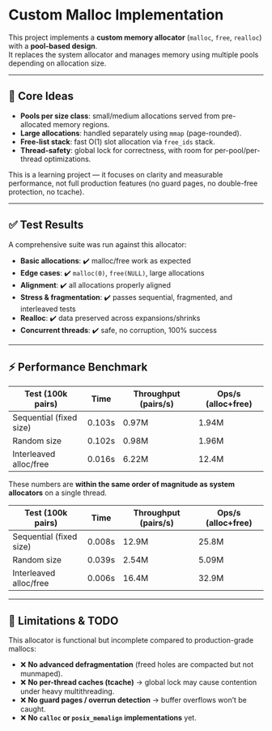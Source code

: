 # Custom Malloc Implementation

This project implements a **custom memory allocator** (`malloc`, `free`, `realloc`) with a **pool-based design**.  
It replaces the system allocator and manages memory using multiple pools depending on allocation size.  

---

## 🔹 Core Ideas
- **Pools per size class**: small/medium allocations served from pre-allocated memory regions.  
- **Large allocations**: handled separately using `mmap` (page-rounded).  
- **Free-list stack**: fast O(1) slot allocation via `free_ids` stack.  
- **Thread-safety**: global lock for correctness, with room for per-pool/per-thread optimizations.  

This is a learning project — it focuses on clarity and measurable performance, not full production features (no guard pages, no double-free protection, no tcache).

---

## ✅ Test Results

A comprehensive suite was run against this allocator:

- **Basic allocations**: ✔️ malloc/free work as expected  
- **Edge cases**: ✔️ `malloc(0)`, `free(NULL)`, large allocations  
- **Alignment**: ✔️ all allocations properly aligned  
- **Stress & fragmentation**: ✔️ passes sequential, fragmented, and interleaved tests  
- **Realloc**: ✔️ data preserved across expansions/shrinks  
- **Concurrent threads**: ✔️ safe, no corruption, 100% success  

---

## ⚡ Performance Benchmark

| Test (100k pairs)        | Time   | Throughput (pairs/s) | Ops/s (alloc+free) |
|--------------------------|--------|----------------------|--------------------|
| Sequential (fixed size)  | 0.103s | 0.97M                | 1.94M              |
| Random size              | 0.102s | 0.98M                | 1.96M              |
| Interleaved alloc/free   | 0.016s | 6.22M                | 12.4M              |

These numbers are **within the same order of magnitude as system allocators** on a single thread.

| Test (100k pairs)        | Time   | Throughput (pairs/s) | Ops/s (alloc+free) |
|--------------------------|--------|----------------------|--------------------|
| Sequential (fixed size)  | 0.008s | 12.9M                | 25.8M              |
| Random size              | 0.039s | 2.54M                | 5.09M              |
| Interleaved alloc/free   | 0.006s | 16.4M                | 32.9M              |

---

## 🚧 Limitations & TODO

This allocator is functional but incomplete compared to production-grade mallocs:

- ❌ **No advanced defragmentation** (freed holes are compacted but not munmaped).
- ❌ **No per-thread caches (tcache)** → global lock may cause contention under heavy multithreading.  
- ❌ **No guard pages / overrun detection** → buffer overflows won’t be caught.  
- ❌ **No `calloc` or `posix_memalign` implementations** yet.  